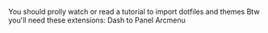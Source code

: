 You should prolly watch or read a tutorial to import dotfiles and themes
Btw you'll need these extensions:
Dash to Panel
Arcmenu
